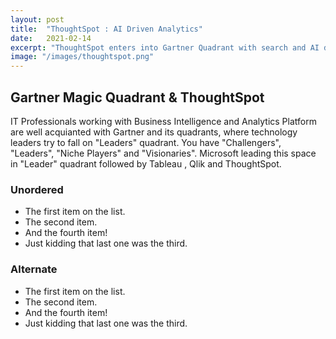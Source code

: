 ```yaml
---
layout: post
title:  "ThoughtSpot : AI Driven Analytics"
date:   2021-02-14
excerpt: "ThoughtSpot enters into Gartner Quadrant with search and AI driven analytics"
image: "/images/thoughtspot.png"
---
```


## Gartner Magic Quadrant & ThoughtSpot
IT Professionals working with Business Intelligence and Analytics Platform are well acquianted with Gartner and its quadrants, where technology leaders try to fall on "Leaders" quadrant. You have "Challengers", "Leaders", "Niche Players" and "Visionaries". Microsoft leading this space in "Leader" quadrant followed by Tableau , Qlik and ThoughtSpot.

<div class="row">
    <div class="6u 12u$(small)">
        <h3>Unordered</h3>
        <ul>
            <li>The first item on the list.</li>
            <li>The second item.</li>
            <li>And the fourth item!</li>
            <li>Just kidding that last one was the third.</li>
        </ul>
        <h3>Alternate</h3>
        <ul class="alt">
            <li>The first item on the list.</li>
            <li>The second item.</li>
            <li>And the fourth item!</li>
            <li>Just kidding that last one was the third.</li>
        </ul>
    </div>
    </div>
